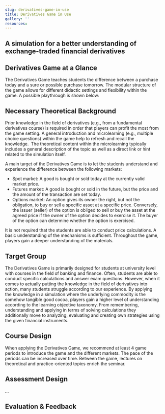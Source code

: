 ```yaml
---
slug: derivatives-game-in-use
title: Derivatives Game in Use
gallery: ''
resources:
---
```


## A simulation for a better understanding of exchange-traded financial derivatives

## Derivatives Game at a Glance
The Derivatives Game teaches students the difference between a purchase today and a sure or possible purchase tomorrow. The modular structure of the game allows for different didactic settings and flexibility within the game. A possible playthrough is shown below:

## Necessary Theoretical Background
Prior knowledge in the field of derivatives (e.g., from a fundamental derivatives course) is required in order that players can profit the most from the game setting. A general introduction and microlearning (e.g., multiple choice questions) within the game help to refresh and recall the knowledge.  The theoretical content within the microlearning typically includes a general description of the topic as well as a direct link or hint related to the simulation itself. 

A main target of the Derivatives Game is to let the students understand and experience the difference between the following markets: 

-   Spot market: A good is bought or sold today at the currently valid market price. 
-   Futures market: A good is bought or sold in the future, but the price and the amount of the transaction are set today. 
-   Options market: An option gives its owner the right, but not the obligation, to buy or sell a specific asset at a specific price. Conversely, the issuer (seller) of the option is obliged to sell or buy the asset at the agreed price if the owner of the option decides to exercise it. The buyer of the option can determine whether the option is exercised. 

It is not required that the students are able to conduct price calculations. A basic understanding of the mechanisms is sufficient. Throughout the game, players gain a deeper understanding of the materials.

## Target Group
The Derivatives Game is primarily designed for students at university level with courses in the field of banking and finance. Often, students are able to conduct specific calculations and answer exam questions. However, when it comes to actually putting the knowledge in the field of derivatives into action, many students struggle according to our experience. By applying the knowledge in a simulation where the underlying commodity is the somehow tangible good cocoa, players gain a higher level of understanding according to the learning objective taxonomy. From remembering, understanding and applying in terms of solving calculations they additionally move to analyzing, evaluating and creating own strategies using the given financial instruments.

## Course Design
When applying the Derivatives Game, we recommend at least 4 game periods to introduce the game and the different markets. The pace of the periods can be increased over time. Between the game, lectures on theoretical and practice-oriented topics enrich the seminar.

## Assessment Design
...

## Evaluation & Feedback
